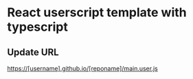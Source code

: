 # React userscript template with typescript

## Update URL

<https://[username].github.io/[reponame]/main.user.js>
